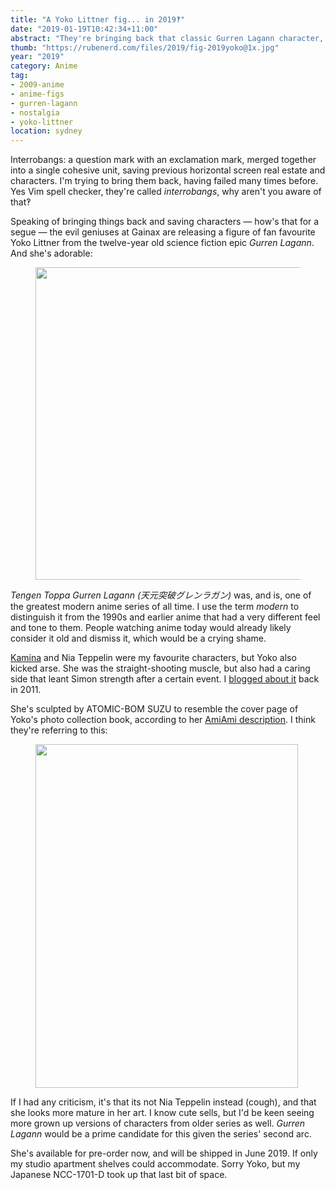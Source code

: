 ```yaml
---
title: "A Yoko Littner fig... in 2019‽"
date: "2019-01-19T10:42:34+11:00"
abstract: "They're bringing back that classic Gurren Lagann character, and interrobangs."
thumb: "https://rubenerd.com/files/2019/fig-2019yoko@1x.jpg"
year: "2019"
category: Anime
tag:
- 2009-anime
- anime-figs
- gurren-lagann
- nostalgia
- yoko-littner
location: sydney
---
```

Interrobangs: a question mark with an exclamation mark, merged together into a single cohesive unit, saving previous horizontal screen real estate and characters. I'm trying to bring them back, having failed many times before. Yes Vim spell checker, they're called *interrobangs*, why aren't you aware of that‽

Speaking of bringing things back and saving characters — how's that for a segue — the evil geniuses at Gainax are releasing a figure of fan favourite Yoko Littner from the twelve-year old science fiction epic *Gurren Lagann*. And she's adorable:

<figure><img src="https://rubenerd.com/files/2019/fig-2019yoko@1x.jpg" srcset="https://rubenerd.com/files/2019/fig-2019yoko@1x.jpg 1x, https://rubenerd.com/files/2019/fig-2019yoko@2x.jpg 2x" alt="" style="width:500px; height:500px;" /></figure>

*Tengen Toppa Gurren Lagann (天元突破グレンラガン)* was, and is, one of the greatest modern anime series of all time. I use the term *modern* to distinguish it from the 1990s and earlier anime that had a very different feel and tone to them. People watching anime today would already likely consider it old and dismiss it, which would be a crying shame.

[Kamina] and Nia Teppelin were my favourite characters, but Yoko also kicked arse. She was the straight-shooting muscle, but also had a caring side that leant Simon strength after a certain event. I [blogged about it] back in 2011.

She's sculpted by ATOMIC-BOM SUZU to resemble the cover page of Yoko's photo collection book, according to her [AmiAmi description]. I think they're referring to this:

<figure><img src="https://rubenerd.com/files/2019/fig-2019yoko-art@1x.jpg" srcset="https://rubenerd.com/files/2019/fig-2019yoko-art@1x.jpg 1x, https://rubenerd.com/files/2019/fig-2019yoko-art@2x.jpg 2x" alt="" style="width:420px; height:550px;" /></figure>

If I had any criticism, it's that its not Nia Teppelin instead (cough), and that she looks more mature in her art. I know cute sells, but I'd be keen seeing more grown up versions of characters from older series as well. *Gurren Lagann* would be a prime candidate for this given the series' second arc.

She's available for pre-order now, and will be shipped in June 2019. If only my studio apartment shelves could accommodate. Sorry Yoko, but my Japanese NCC-1701-D took up that last bit of space.

[AmiAmi description]: https://www.amiami.com/eng/detail/?gcode=FIGURE-045542
[blogged about it]: https://rubenerd.com/anime-gurren-lagann-08/
[Kamina]: https://rubenerd.com/favourite-character-bingo/

